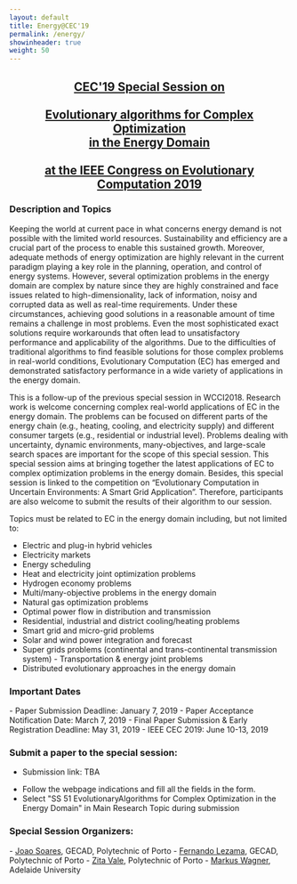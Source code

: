```yaml
---
layout: default
title: Energy@CEC'19
permalink: /energy/
showinheader: true
weight: 50
---
```

<center>
<h2><b><a href="http://www.gecad.isep.ipp.pt/ieee-CEC2019/CEC2019-SS/">CEC'19 Special Session on<br><br>Evolutionary algorithms for Complex Optimization<br>in the Energy Domain<br><br>at ​the IEEE Congress on Evolutionary Computation 2019</a></b></h2>

<!-- <h3><a href="{{ site.baseurl }}/assets/SmartEA-CfP.pdf">Call for submissions as PDF</a></h3> -->

</center>

<h3><b>Description and Topics</b></h3>


Keeping the world at current pace in what concerns energy demand is not possible with the limited world resources. Sustainability and efficiency are a crucial part of the process to enable this sustained growth. Moreover, adequate methods of energy optimization are highly relevant in the current paradigm playing a key role in the planning, operation, and control of energy systems. However, several optimization problems in the energy domain are complex by nature since they are highly constrained and face issues related to high-dimensionality, lack of information, noisy and corrupted data as well as real-time requirements. Under these circumstances, achieving good solutions in a reasonable amount of time remains a challenge in most problems. Even the most sophisticated exact solutions require workarounds that often lead to unsatisfactory performance and applicability of the algorithms. Due to the difficulties of traditional algorithms to find feasible solutions for those complex problems in real-world conditions, Evolutionary Computation (EC) has emerged and demonstrated satisfactory performance in a wide variety of applications in the energy domain.

This is a follow-up of the previous special session in WCCI2018. Research work is welcome concerning complex real-world applications of EC in the energy domain. The problems can be focused on different parts of the energy chain (e.g., heating, cooling, and electricity supply) and different consumer targets (e.g., residential or industrial level). Problems dealing with uncertainty, dynamic environments, many-objectives, and large-scale search spaces are important for the scope of this special session. This special session aims at bringing together the latest applications of EC to complex optimization problems in the energy domain. Besides, this special session is linked to the competition on “Evolutionary Computation in Uncertain Environments: A Smart Grid Application”. Therefore, participants are also welcome to submit the results of their algorithm to our session.

Topics must be related to EC in the energy domain including, but not limited to:
- Electric and plug-in hybrid vehicles
- Electricity markets
- Energy scheduling
- Heat and electricity joint optimization problems
- Hydrogen economy problems
- Multi/many-objective problems in the energy domain
- Natural gas optimization problems
- Optimal power flow in distribution and transmission
- Residential, industrial and district cooling/heating problems
- Smart grid and micro-grid problems
- Solar and wind power integration and forecast
- Super grids problems (continental and trans-continental transmission system) - Transportation & energy joint problems
- Distributed evolutionary approaches in the energy domain

<h3><b>Important Dates</b></h3>
- Paper Submission Deadline: January 7, 2019
- Paper Acceptance Notification Date: March 7, 2019
- Final Paper Submission & Early Registration Deadline: May 31, 2019
- IEEE CEC 2019: June 10-13, 2019



<h3><b>Submit a paper to the special session:</b></h3>

- Submission link: TBA 
<!--<a href="http://ieee-cis.org/conferences/cec2018/upload.php">http://ieee-cis.org/conferences/cec2018/upload.php</a>-->
- Follow the webpage indications and fill all the fields in the form.
- Select "SS 51 EvolutionaryAlgorithms for Complex Optimization in the Energy Domain" in Main Research Topic during submission



<h3><b>Special Session Organizers:</b></h3>
- <a href="mailto:joaps@isep.ipp.pt">Joao Soares</a>, GECAD, Polytechnic of Porto
- <a href="mailto:flzcl@isep.ipp.pt">Fernando Lezama</a>, GECAD, Polytechnic of Porto
- <a href="mailto:zav@isep.ipp.pt">Zita Vale</a>, Polytechnic of Porto
- <a href="mailto:markus.wagner@adelaide.edu.au">Markus Wagner</a>, Adelaide University





